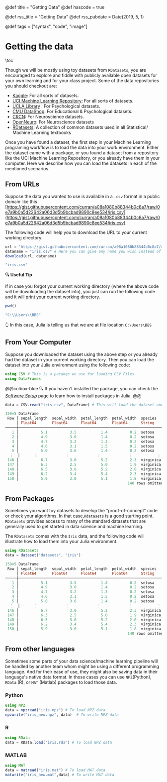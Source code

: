 @def title = "Getting Data"
@def hascode = true

@def rss_title = "Getting Data"
@def rss_pubdate = Date(2019, 5, 1)

@def tags = ["syntax", "code", "image"]

# Getting the data 

\toc 

Though we will be mostly using toy datasets from `RDatasets`, you are encouraged to explore and fiddle with publicly available open datasets for your own learning and for your class project. Some of the data repositories you should checkout are:

- [Kaggle](https://www.kaggle.com/datasets): For all sorts of datasets.
-  [UCI Machine Learning Repository](https://archive.ics.uci.edu/ml/datasets.php?task=cla&area=&type=&view=table): For all sorts of datasets.
- [UCLA Library](https://guides.library.ucla.edu/c.php?g=180221&p=1188487) : For Psychological datasets.  
- [CMU DataShop](https://pslcdatashop.web.cmu.edu/): For Educational & Psychological datasets. 
- [CRCN](https://crcns.org/data-sets): For Neuroscience datasets.
- [OpenNeuro](https://openneuro.org/public/datasets): For Neuroscience datasets 
- [RDatasets](https://github.com/JuliaStats/RDatasets.jl): A collection of common datasets used in all Statistical/ Machine Learning textbooks 

Once you have found a dataset, the first step in your Machine Learning programing workflow is to load the data into your work environment. Either the dataset came with a package, or you found a dataset from a repository like the UCI Machine Learning Repository, or you already have them in your computer. Here we  describe how you can load the datasets in each of the mentioned scenarios. 

## From URLs

Suppose the data you wanted to use is available in a `.csv` format in a public domain like this [https://gist.githubusercontent.com/curran/a08a1080b88344b0c8a7/raw/0e7a9b0a5d22642a06d3d5b9bcbad9890c8ee534/iris.csv](https://gist.githubusercontent.com/curran/a08a1080b88344b0c8a7/raw/0e7a9b0a5d22642a06d3d5b9bcbad9890c8ee534/iris.csv)  

The following code will help you to download the URL to your current working directory:

```julia
url = "https://gist.githubusercontent.com/curran/a08a1080b88344b0c8a7/raw/0e7a9b0a5d22642a06d3d5b9bcbad9890c8ee534/iris.csv"
dataname = "iris.csv" # Here you can give any name you wish instead of iris 
download(url, dataname)
```

```julia
"iris.csv"
```



**:mag: Useful Tip**

If in case you forgot your current working directory (where the above code will be downloading the dataset into), you just can run the following code and it will print your current working directory.

```julia
pwd()
```

```julia
"C:\\Users\\BBS"
```

:point_up_2: ​In this case, Julia is telling us that we are at file location  `C:\Users\BBS`

## From Your Computer 

Suppose you downloaded the dataset using the above step or you already had the dataset in your current working directory. Then you can load the dataset into your Julia environment using the following code: 

```julia
using CSV # This is a pacakge we use for loading CSV Files.
using DataFrames
```

 @@colbox-blue :mag:  If you haven't installed the package, you can check the [*Software Setup*](/software-setup/#installing_julia_packages) page to learn how to install packages in Julia. @@

```julia
data = CSV.read("iris.csv", DataFrame) # This will load the dataset and convert it into a DataFrame
```

```julia
150×5 DataFrame
 Row │ sepal_length  sepal_width  petal_length  petal_width  species   
     │ Float64       Float64      Float64       Float64      String    
─────┼─────────────────────────────────────────────────────────────────
   1 │          5.1          3.5           1.4          0.2  setosa
   2 │          4.9          3.0           1.4          0.2  setosa
   3 │          4.7          3.2           1.3          0.2  setosa
   4 │          4.6          3.1           1.5          0.2  setosa
   5 │          5.0          3.6           1.4          0.2  setosa
  ⋮  │      ⋮             ⋮            ⋮             ⋮           ⋮
 146 │          6.7          3.0           5.2          2.3  virginica
 147 │          6.3          2.5           5.0          1.9  virginica
 148 │          6.5          3.0           5.2          2.0  virginica
 149 │          6.2          3.4           5.4          2.3  virginica
 150 │          5.9          3.0           5.1          1.8  virginica
                                                       140 rows omitted
```



## From Packages 

Sometimes  you want toy datasets to develop the "proof-of-concept" code or check your algorithms. In that case,`Rdatasets` is a good starting point. `RDatasets` provides access to many of the standard datasets that are generally used to get started in data science and machine learning. 

The `RDatasets` comes with the `Iris` data, and the following code will illustrate how to load them into your Julia environment. 

```julia
using RDatasets 
data = dataset("datasets", "iris")
```

```julia
150×5 DataFrame
 Row │ sepal_length  sepal_width  petal_length  petal_width  species   
     │ Float64       Float64      Float64       Float64      String    
─────┼─────────────────────────────────────────────────────────────────
   1 │          5.1          3.5           1.4          0.2  setosa
   2 │          4.9          3.0           1.4          0.2  setosa
   3 │          4.7          3.2           1.3          0.2  setosa
   4 │          4.6          3.1           1.5          0.2  setosa
   5 │          5.0          3.6           1.4          0.2  setosa
  ⋮  │      ⋮             ⋮            ⋮             ⋮           ⋮
 146 │          6.7          3.0           5.2          2.3  virginica
 147 │          6.3          2.5           5.0          1.9  virginica
 148 │          6.5          3.0           5.2          2.0  virginica
 149 │          6.2          3.4           5.4          2.3  virginica
 150 │          5.9          3.0           5.1          1.8  virginica
                                                       140 rows omitted
```



## From other languages 

Sometimes some parts of your data science/machine learning pipeline will be handled by another team whom might be using a different programming language. And for their ease of use, they might also be saving data in their language's native data format. In those cases you can use `NPZ`(Python), `RData` (R), or `MAT` (Matlab) packages to load those data. 

### Python 

```julia
using NPZ
data = npzread("iris.npz") # To load NPZ data
npzwrite("iris_new.npz", data)  # To write NPZ data
```



### R

```julia
using RData
data = RData.load("iris.rda") # To load NPZ data
```

  

### MATLAB 

```julia
using MAT
data = matread("iris.mat") # To load MAT data
matwrite("iris_new.mat",data) # To write MAT data
```

